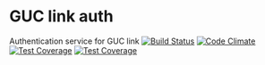 GUC link auth
=============
Authentication service for GUC link
[![Build Status](https://travis-ci.org/ah450/guclink-auth-service.svg?branch=master)](https://travis-ci.org/ah450/guclink-auth-service) [![Code Climate](https://codeclimate.com/github/ah450/guclink-auth-service/badges/gpa.svg)](https://codeclimate.com/github/ah450/guclink-auth-service) [![Test Coverage](https://codeclimate.com/github/ah450/guclink-auth-service/badges/coverage.svg)](https://codeclimate.com/github/ah450/guclink-auth-service/coverage)  [![Test Coverage](https://codeclimate.com/github/ah450/guclink-auth-service/badges/coverage.svg)](https://codeclimate.com/github/ah450/guclink-auth-service/coverage)
